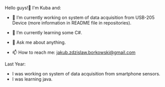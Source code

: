 Hello guys!👋 I'm Kuba and:

- 🔭 I’m currently working on system of data acquisition from USB-205 Device (more information in README file in repositories).
- 🌱 I’m currently learning some C#.


- 💬 Ask me about anything.
- 📫 How to reach me: jakub.zdzislaw.borkowski@gmail.com

Last Year:
- I was working on system of data acquisition from smartphone sensors.
- I was learning java.

